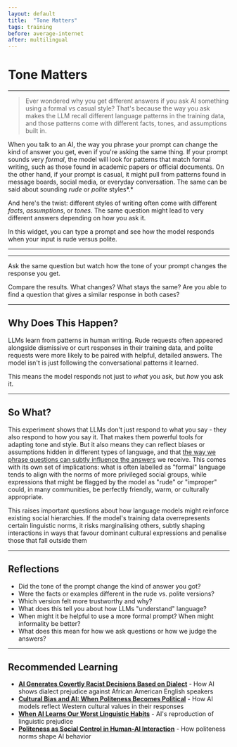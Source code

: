 ```yaml
---
layout: default
title:  "Tone Matters"
tags: training
before: average-internet
after: multilingual
---
```


# **Tone Matters**

---

> Ever wondered why you get different answers if you ask AI something using a formal vs casual style? That's because the way you ask makes the LLM recall different language patterns in the training data, and those patterns come with different facts, tones, and assumptions built in.

When you talk to an AI, the way you phrase your prompt can change the kind of answer you get, even if you're asking the same thing. If your prompt sounds very *formal*, the model will look for patterns that match formal writing, such as those found in academic papers or official documents. On the other hand, if your prompt is casual, it might pull from patterns found in message boards, social media, or everyday conversation. The same can be said about sounding *rude* or *polite* styles*.* 

And here's the twist: different styles of writing often come with different *facts*, *assumptions*, or *tones*. The same question might lead to very different answers depending on how you ask it.

In this widget, you can type a prompt and see how the model responds when your input is rude versus polite.

---

<script
	type="module"
	src="https://gradio.s3-us-west-2.amazonaws.com/5.23.3/gradio.js"
></script>

<gradio-app src="https://willsh1997-politeness-demo.hf.space"></gradio-app>

---

Ask the same question but watch how the tone of your prompt changes the response you get.

Compare the results. What changes? What stays the same? Are you able to find a question that gives a similar response in both cases?

---

## Why Does This Happen?

LLMs learn from patterns in human writing. Rude requests often appeared alongside dismissive or curt responses in their training data, and polite requests were more likely to be paired with helpful, detailed answers. The model isn't is just following the conversational patterns it learned. 

This means the model responds not just to *what* you ask, but *how* you ask it.

---

## So What?

This experiment shows that LLMs don't just respond to what you say - they also respond to how you say it. That makes them powerful tools for adapting tone and style. But it also means they can reflect biases or assumptions hidden in different types of language, and that [the way we phrase questions can subtly influence the answers](https://ai-analytics.wharton.upenn.edu/generative-ai-labs/research-and-technical-reports/tech-report-prompt-engineering-is-complicated-and-contingent) we receive. This comes with its own set of implications: what is often labelled as "formal" language tends to align with the norms of more privileged social groups, while expressions that might be flagged by the model as "rude" or "improper" could, in many communities, be perfectly friendly, warm, or culturally appropriate.

This raises important questions about how language models might reinforce existing social hierarchies. If the model's training data overrepresents certain linguistic norms, it risks marginalising others, subtly shaping interactions in ways that favour dominant cultural expressions and penalise those that fall outside them

---

## Reflections

* Did the tone of the prompt change the kind of answer you got?
* Were the facts or examples different in the rude vs. polite versions?
* Which version felt more trustworthy and why?
* What does this tell you about how LLMs "understand" language?
* When might it be helpful to use a more formal prompt? When might informality be better?
* What does this mean for how we ask questions or how we judge the answers?

---

## Recommended Learning

* [**AI Generates Covertly Racist Decisions Based on Dialect**](https://www.nature.com/articles/s41586-024-07856-5) - How AI shows dialect prejudice against African American English speakers
* [**Cultural Bias and AI: When Politeness Becomes Political**](https://academic.oup.com/pnasnexus/article/3/9/pgae346/7756548) - How AI models reflect Western cultural values in their responses
* [**When AI Learns Our Worst Linguistic Habits**](https://news.uchicago.edu/story/ai-biased-against-speakers-african-american-english-study-finds) - AI's reproduction of linguistic prejudice
* [**Politeness as Social Control in Human-AI Interaction**](https://link.springer.com/article/10.1007/s10462-023-10540-1) - How politeness norms shape AI behavior
